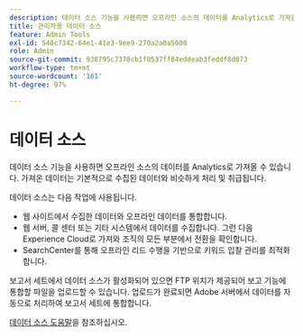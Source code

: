 ```yaml
---
description: 데이터 소스 기능을 사용하면 오프라인 소스의 데이터를 Analytics로 가져올 수 있습니다. 가져온 데이터는 기본적으로 수집된 데이터와 비슷하게 처리 및 취급됩니다.
title: 관리자용 데이터 소스
feature: Admin Tools
exl-id: 540c7342-64e1-41e3-9ee9-270a2a0a5008
role: Admin
source-git-commit: 938795c7378cb1f0537ff84eddeab3feddf8d073
workflow-type: tm+mt
source-wordcount: '161'
ht-degree: 97%

---
```



# 데이터 소스

데이터 소스 기능을 사용하면 오프라인 소스의 데이터를 Analytics로 가져올 수 있습니다. 가져온 데이터는 기본적으로 수집된 데이터와 비슷하게 처리 및 취급됩니다.

데이터 소스는 다음 작업에 사용됩니다.

* 웹 사이트에서 수집한 데이터와 오프라인 데이터를 통합합니다.
* 웹 서버, 콜 센터 또는 기타 시스템에서 데이터를 수집합니다. 그런 다음 Experience Cloud로 가져와 조직의 모든 부분에서 전환을 확인합니다.
* SearchCenter를 통해 오프라인 리드 수행을 기반으로 키워드 입찰 관리를 최적화합니다.

보고서 세트에서 데이터 소스가 활성화되어 있으면 FTP 위치가 제공되어 보고 기능에 통합할 파일을 업로드할 수 있습니다. 업로드가 완료되면 Adobe 서버에서 데이터를 자동으로 처리하여 보고서 세트에 통합합니다.

[데이터 소스 도움말](https://experienceleague.adobe.com/docs/analytics/import/data-sources/datasrc-home.html)을 참조하십시오.
